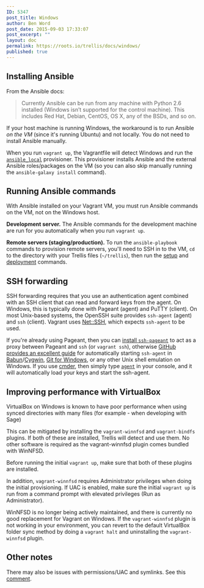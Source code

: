 ```yaml
---
ID: 5347
post_title: Windows
author: Ben Word
post_date: 2015-09-03 17:33:07
post_excerpt: ""
layout: doc
permalink: https://roots.io/trellis/docs/windows/
published: true
---
```

## Installing Ansible

From the Ansible docs:

> Currently Ansible can be run from any machine with Python 2.6 installed (Windows isn’t supported for the control machine).
This includes Red Hat, Debian, CentOS, OS X, any of the BSDs, and so on.

If your host machine is running Windows, the workaround is to run Ansible *on the VM* (since it's running Ubuntu) and not locally. You do not need to install Ansible manually.

When you run `vagrant up`, the Vagrantfile will detect Windows and run the [`ansible_local`](https://www.vagrantup.com/docs/provisioning/ansible_local.html) provisioner. This provisioner installs Ansible and the external Ansible roles/packages on the VM (so you can also skip manually running the `ansible-galaxy install` command).

## Running Ansible commands

With Ansible installed on your Vagrant VM, you must run Ansible commands on the VM, not on the Windows host.

**Development server.** The Ansible commands for the development machine are run for you automatically when you run `vagrant up`.

**Remote servers (staging/production).** To run the `ansible-playbook` commands to provision remote servers, you'll need to SSH in to the VM, `cd` to the directory with your Trellis files (`~/trellis`), then run the [setup](https://github.com/roots/trellis#remote-server-setup-stagingproduction) and [deployment](https://github.com/roots/trellis#deploying-to-remote-servers) commands.

## SSH forwarding

SSH forwarding requires that you use an authentication agent combined with an SSH client that can read and forward keys from the agent. On Windows, this is typically done with Pageant (agent) and PuTTY (client). On most Unix-based systems, the OpenSSH suite provides `ssh-agent` (agent) and `ssh` (client). Vagrant uses [Net::SSH](https://github.com/net-ssh/net-ssh), which expects `ssh-agent` to be used.

If you're already using Pageant, then you can [install `ssh-pageant`](https://github.com/cuviper/ssh-pageant#installation) to act as a proxy between Pageant and `ssh` (or `vagrant ssh`), otherwise [GitHub provides an excellent guide](https://help.github.com/articles/working-with-ssh-key-passphrases/#auto-launching-ssh-agent-on-msysgit) for automatically starting `ssh-agent` in [Babun](http://babun.github.io/)/[Cygwin](https://cygwin.com/index.html), [Git for Windows](https://git-for-windows.github.io/), or any other Unix shell emulation on Windows. If you use [cmder](http://cmder.net/), then simply type [`agent`](https://github.com/cmderdev/cmder/blob/master/bin/agent.cmd) in your console, and it will automatically load your keys and start the ssh-agent.

## Improving performance with VirtualBox

VirtualBox on Windows is known to have poor performance when using synced directories with many files (for example - when developing with Sage)

This can be mitigated by installing the `vagrant-winnfsd` and `vagrant-bindfs` plugins.  If both of these are installed, Trellis will detect and use them.  No other software is required as the vagrant-winnfsd plugin comes bundled with WinNFSD.

Before running the initial `vagrant up`, make sure that both of these plugins are installed.

In addition, `vagrant-winnfsd` requires Administrator privileges when doing the initial provisioning.  If UAC is enabled, make sure the initial `vagrant up` is run from a command prompt with elevated privileges (Run as Administrator).

WinNFSD is no longer being actively maintained, and there is currently no good replacement for Vagrant on Windows.  If the `vagrant-winnfsd` plugin is not working in your environment, you can revert to the default VirtualBox folder sync method by doing a `vagrant halt` and uninstalling the `vagrant-winnfsd` plugin.

## Other notes

There may also be issues with permissions/UAC and symlinks. See this [comment](https://github.com/roots/trellis/issues/8#issuecomment-43346116).
